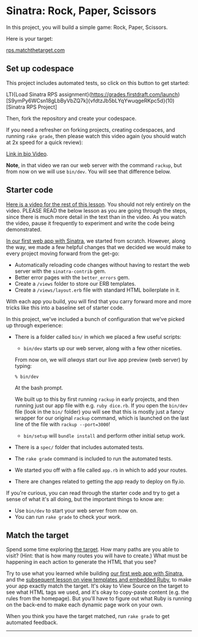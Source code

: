 # Sinatra: Rock, Paper, Scissors

In this project, you will build a simple game: Rock, Paper, Scissors.

Here is your target: 

[rps.matchthetarget.com](https://rps.matchthetarget.com/)

## Set up codespace

This project includes automated tests, so click on this button to get started:

LTI{Load Sinatra RPS assignment}(https://grades.firstdraft.com/launch)[S9ymPy6WCsn18gLbByVbZQ7k]{vfdtzJb5bLYqYwuqgeRKpc5d}(10)[Sinatra RPS Project]

Then, fork the repository and create your codespace. 

If you need a refresher on forking projects, creating codespaces, and running `rake grade`, then please watch this video again (you should watch at 2x speed for a quick review): 

[Link in bio Video](https://share.descript.com/view/Y4oUaIaI1pU). 

**Note**, in that video we ran our web server with the command `rackup`, but from now on we will use `bin/dev`. You will see that difference below.

## Starter code

<div class="bg-blue-100 py-1 px-5" markdown="1">

[Here is a video for the rest of this lesson](https://share.descript.com/view/9QqsWtzkTaz). You should not rely entirely on the video. PLEASE READ the below lesson as you are going through the steps, since there is much more detail in the text than in the video. As you watch the video, pause it frequently to experiment and write the code being demonstrated.
</div>

[In our first web app with Sinatra](https://learn.firstdraft.com/lessons/103-our-first-sinatra-app), we started from scratch. However, along the way, we made a few helpful changes that we decided we would make to every project moving forward from the get-go:

- Automatically reloading code changes without having to restart the web server with the `sinatra-contrib` gem.
- Better error pages with the `better_errors` gem.
- Create a `/views` folder to store our ERB templates.
- Create a `/views/layout.erb` file with standard HTML boilerplate in it.

With each app you build, you will find that you carry forward more and more tricks like this into a baseline set of starter code.

In this project, we've included a bunch of configuration that we've picked up through experience:

- There is a folder called `bin/` in which we placed a few useful scripts:
  - `bin/dev` starts up our web server, along with a few other niceties.

  <div class="bg-blue-100 py-1 px-5" markdown="1">

  From now on, we will _always_ start our live app preview (web server) by typing:

  ```
  % bin/dev
  ```

  At the bash prompt.

  We built up to this by first running `rackup` in early projects, and then running just our app file with e.g. `ruby dice.rb`. If you open the `bin/dev` file (look in the `bin/` folder) you will see that this is mostly just a fancy wrapper for our original `rackup` command, which is launched on the last line of the file with `rackup --port=3000`!
  </div>

  - `bin/setup` will `bundle install` and perform other initial setup work.
- There is a `spec/` folder that includes automated tests.
- The `rake grade` command is included to run the automated tests.
- We started you off with a file called `app.rb` in which to add your routes.
- There are changes related to getting the app ready to deploy on fly.io.

If you're curious, you can read through the starter code and try to get a sense of what it's all doing, but the important things to know are:

- Use `bin/dev` to start your web server from now on.
- You can run `rake grade` to check your work.

## Match the target

Spend some time exploring [the target](https://rps.matchthetarget.com/). How many paths are you able to visit? (Hint: that is how many routes you will have to create.) What must be happening in each action to generate the HTML that you see?

Try to use what you learned while building [our first web app with Sinatra](https://learn.firstdraft.com/lessons/103-our-first-sinatra-app), and the [subsequent lesson on view templates and embedded Ruby](https://learn.firstdraft.com/lessons/105-sinatra-view-templates), to make your app exactly match the target. It's okay to View Source on the target to see what HTML tags we used, and it's okay to copy-paste content (e.g. the rules from the homepage). But you'll have to figure out what Ruby is running on the back-end to make each dynamic page work on your own.

When you think you have the target matched, run `rake grade` to get automated feedback.

---
